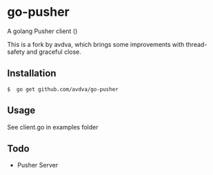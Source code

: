 go-pusher
=========

A golang Pusher client ()

This is a fork by avdva, which brings some improvements
with thread-safety and graceful close.


## Installation
	$  go get github.com/avdva/go-pusher
	
## Usage
See client.go in examples folder	

## Todo
* Pusher Server